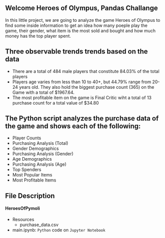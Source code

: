 ## Welcome Heroes of Olympus, Pandas Challange

In this little project, we are going to analyze the game Heroes of Olympus to find some inside information to get an idea how many poeple play the game, their gender, what item is the most sold and bought and how much money has the top player spent.

## Three observable trends trends based on the data

* There are a total of 484 male players that constitute 84.03% of the total players
* Players age varies from less than 10 to 40+, but 44.79% range from 20-24 years old. They also hold the biggest purchase count (365) on the Game with a total of $1967.64.
* The most profitable item on the game is Final Critic wiht a total of 13 purchase count for a total value of $34.80

## The Python script analyzes the purchase data of the game and shows each of the following:

* Player Counts
* Purchasing Analysis (Total)
* Gender Demographics
* Purchasing Analysis (Gender)
* Age Demographics
* Purchasing Analysis (Age)
* Top Spenders
* Most Popular Items
* Most Profitable Items

## File Description
#### HeroesOfPymoli
* Resources
  * purchase_data.csv 
* main.ipynb: `Python` code on `Jupyter Notebook`
